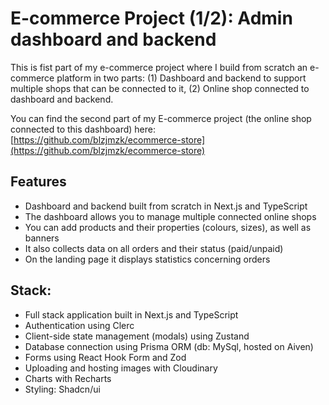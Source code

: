 # E-commerce Project (1/2): Admin dashboard and backend

This is fist part of my e-commerce project where I build from scratch an e-commerce platform in two parts: (1) Dashboard and backend to support multiple shops that can be connected to it, (2) Online shop connected to dashboard and backend.

You can find the second part of my E-commerce project (the online shop connected to this dashboard) here:
[https://github.com/blzjmzk/ecommerce-store](https://github.com/blzjmzk/ecommerce-store)

## Features

- Dashboard and backend built from scratch in Next.js and TypeScript
- The dashboard allows you to manage multiple connected online shops
- You can add products and their properties (colours, sizes), as well as banners
- It also collects data on all orders and their status (paid/unpaid)
- On the landing page it displays statistics concerning orders

## Stack:

- Full stack application built in Next.js and TypeScript
- Authentication using Clerc
- Client-side state management (modals) using Zustand
- Database connection using Prisma ORM (db: MySql, hosted on Aiven)
- Forms using React Hook Form and Zod
- Uploading and hosting images with Cloudinary
- Charts with Recharts
- Styling: Shadcn/ui
